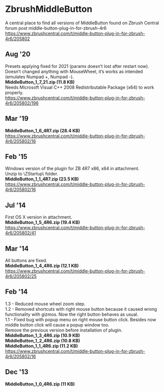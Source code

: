 # ZbrushMiddleButton

A central place to find all versions of MiddleButton found on Zbrush Central forum post middle-button-plug-in-for-zbrush-4r6\
https://www.zbrushcentral.com/t/middle-button-plug-in-for-zbrush-4r6/205802

## Aug '20
Presets applying fixed for 2021 (params doesn’t lost after restart now).\
Doesn’t changed anything with MouseWheel, it’s works as intended (emulates Numpad +, Numpad -).\
**MiddleButton_1_7_21.zip (11.8 KB)**\
Needs Microsoft Visual C++ 2008 Redistributable Package (x64) to work properly.\
https://www.zbrushcentral.com/t/middle-button-plug-in-for-zbrush-4r6/205802/196

## Mar '19
**MiddleButton_1_6_4R7.zip (28.4 KB)**\
https://www.zbrushcentral.com/t/middle-button-plug-in-for-zbrush-4r6/205802/16

## Feb '15
Windows version of the plugin for ZB 4R7 x86, x64 in attachment.\
Unzip to \ZStartup\ folder.\
**MiddleButton_1_1_4R7.zip (23.5 KB)**\
https://www.zbrushcentral.com/t/middle-button-plug-in-for-zbrush-4r6/205802/16

## Jul '14
First OS X version in attachment.\
**MiddleButton_1_5_4R6.zip (19.4 KB)**\
https://www.zbrushcentral.com/t/middle-button-plug-in-for-zbrush-4r6/205802/41

## Mar '14
All buttons are fixed.\
**MiddleButton_1_4_4R6.zip (12.1 KB)**\
https://www.zbrushcentral.com/t/middle-button-plug-in-for-zbrush-4r6/205802/25

## Feb '14
1.3 - Reduced mouse wheel zoom step.\
1.2 - Removed shortcuts with right mouse button because it caused wrong functionality with gizmos. Now the right button behaves as usual.\
1.1 - Fixed bug with popup menu on right mouse button click. Besides now middle button click will cause a popup window too.\
Remove the previous version before installation of plugin.\
**MiddleButton_1_3_4R6.zip (10.9 KB)**\
**MiddleButton_1_2_4R6.zip (10.8 KB)**\
**MiddleButton_1_1_4R6.zip (11.2 KB)**\
https://www.zbrushcentral.com/t/middle-button-plug-in-for-zbrush-4r6/205802/16

## Dec '13
**MiddleButton_1_0_4R6.zip (11 KB)**
